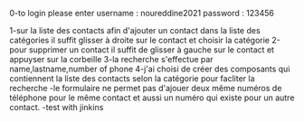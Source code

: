 0-to login please enter username : noureddine2021
password : 123456

1-sur la liste des contacts afin d'ajouter un contact dans la liste des catégories
il suffit glisser à droite sur le contact et choisir la catégorie
2-pour supprimer un contact il suffit de glisser à gauche sur le contact et appuyser sur la corbeille
3-la recherche s'effectue par name,lastname,number of phone
4-j'ai choisi de créer des composants qui contiennent la liste des contacts selon la catégorie pour facliter la recherche
-le formulaire ne permet pas d'ajouer deux même numéros de téléphone pour le même contact et aussi un numéro qui existe pour un autre contact.
-test with jinkins
